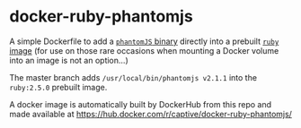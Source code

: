 # docker-ruby-phantomjs

A simple Dockerfile to add a [`phantomJS` binary](http://phantomjs.org/download.html) directly into 
a prebuilt [`ruby` image](https://hub.docker.com/r/_/ruby/) (for use on those rare occasions 
when mounting a Docker volume into an image is not an option...)

The master branch adds `/usr/local/bin/phantomjs v2.1.1` into the `ruby:2.5.0` prebuilt image.

A docker image is automatically built by DockerHub from this repo 
and made available at https://hub.docker.com/r/captive/docker-ruby-phantomjs/
